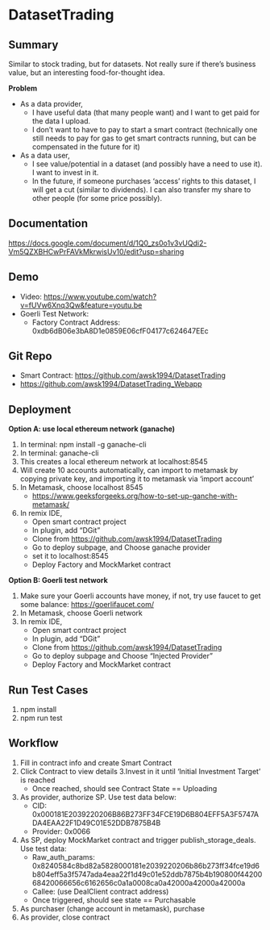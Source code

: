 # DatasetTrading

## Summary 
Similar to stock trading, but for datasets. Not really sure if there’s business value, but an interesting food-for-thought idea.

**Problem**
* As a data provider, 
	* I have useful data (that many people want) and I want to get paid for the data I upload.
	* I don’t want to have to pay to start a smart contract (technically one still needs to pay for gas to get smart contracts running, but can be compensated in the future for it)
* As a data user,
	* I see value/potential in a dataset (and possibly have a need to use it). I want to invest in it. 
	* In the future, if someone purchases ‘access’ rights to this dataset, I will get a cut (similar to dividends). I can also transfer my share to other people (for some price possibly).

## Documentation
https://docs.google.com/document/d/1Q0_zs0o1v3vUQdi2-Vm5QZXBHCwPrFAVkMkrwisUv10/edit?usp=sharing

## Demo
* Video: https://www.youtube.com/watch?v=fUVw6Xnq3Qw&feature=youtu.be
* Goerli Test Network:
	* Factory Contract Address: 0xdb6dB06e3bA8D1e0859E06cfF04177c624647EEc

## Git Repo
* Smart Contract: https://github.com/awsk1994/DatasetTrading
* https://github.com/awsk1994/DatasetTrading_Webapp

## Deployment
**Option A: use local ethereum network (ganache)**
1. In terminal: npm install -g ganache-cli
2. In terminal: ganache-cli
3. This creates a local ethereum network at localhost:8545
4.  Will create 10 accounts automatically, can import to metamask by copying private key, and importing it to metamask via ‘import account’
5. In Metamask, choose localhost 8545
    * https://www.geeksforgeeks.org/how-to-set-up-ganche-with-metamask/
6. In remix IDE, 
    * Open smart contract project
    * In plugin, add “DGit”
    * Clone from https://github.com/awsk1994/DatasetTrading
    * Go to deploy subpage, and Choose ganache provider
    * set it to localhost:8545
    * Deploy Factory and MockMarket contract

**Option B: Goerli test network**
1. Make sure your Goerli accounts have money, if not, try use faucet to get some balance: https://goerlifaucet.com/
2. In Metamask, choose Goerli network
3. In remix IDE,
    * Open smart contract project
    * In plugin, add “DGit”
    * Clone from https://github.com/awsk1994/DatasetTrading
    * Go to deploy subpage and Choose “Injected Provider”
    * Deploy Factory and MockMarket contract

## Run Test Cases
1. npm install
2. npm run test

## Workflow
1. Fill in contract info and create Smart Contract
2. Click Contract to view details
3.Invest in it until ‘Initial Investment Target’ is reached
    * Once reached, should see Contract State == Uploading
4. As provider, authorize SP. Use test data below:
    * CID: 0x000181E2039220206B86B273FF34FCE19D6B804EFF5A3F5747ADA4EAA22F1D49C01E52DDB7875B4B
    * Provider: 0x0066
5. As SP, deploy MockMarket contract and trigger publish_storage_deals. Use test data:
    * Raw_auth_params: 0x8240584c8bd82a5828000181e2039220206b86b273ff34fce19d6b804eff5a3f5747ada4eaa22f1d49c01e52ddb7875b4b190800f4420068420066656c6162656c0a1a0008ca0a42000a42000a42000a
    * Callee: (use DealClient contract address)
    * Once triggered, should see state == Purchasable
6. As purchaser (change account in metamask), purchase
7. As provider, close contract

